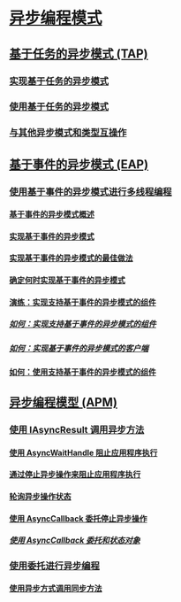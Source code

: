# [异步编程模式](index.md)
## [基于任务的异步模式 (TAP)](task-based-asynchronous-pattern-tap.md)
### [实现基于任务的异步模式](implementing-the-task-based-asynchronous-pattern.md)
### [使用基于任务的异步模式](consuming-the-task-based-asynchronous-pattern.md)
### [与其他异步模式和类型互操作](interop-with-other-asynchronous-patterns-and-types.md)
## [基于事件的异步模式 (EAP)](event-based-asynchronous-pattern-eap.md)
### [使用基于事件的异步模式进行多线程编程](multithreaded-programming-with-the-event-based-asynchronous-pattern.md)
#### [基于事件的异步模式概述](event-based-asynchronous-pattern-overview.md)
#### [实现基于事件的异步模式](implementing-the-event-based-asynchronous-pattern.md)
#### [实现基于事件的异步模式的最佳做法](best-practices-for-implementing-the-event-based-asynchronous-pattern.md)
#### [确定何时实现基于事件的异步模式](deciding-when-to-implement-the-event-based-asynchronous-pattern.md)
#### [演练：实现支持基于事件的异步模式的组件](component-that-supports-the-event-based-asynchronous-pattern.md)
##### [如何：实现支持基于事件的异步模式的组件](component-that-supports-the-event-based-asynchronous-pattern.md)
##### [如何：实现基于事件的异步模式的客户端](how-to-implement-a-client-of-the-event-based-asynchronous-pattern.md)
#### [如何：使用支持基于事件的异步模式的组件](how-to-use-components-that-support-the-event-based-asynchronous-pattern.md)
## [异步编程模型 (APM)](asynchronous-programming-model-apm.md)
### [使用 IAsyncResult 调用异步方法](calling-asynchronous-methods-using-iasyncresult.md)
#### [使用 AsyncWaitHandle 阻止应用程序执行](blocking-application-execution-using-an-asyncwaithandle.md)
#### [通过停止异步操作来阻止应用程序执行](blocking-application-execution-by-ending-an-async-operation.md)
#### [轮询异步操作状态](polling-for-the-status-of-an-asynchronous-operation.md)
#### [使用 AsyncCallback 委托停止异步操作](using-an-asynccallback-delegate-to-end-an-asynchronous-operation.md)
##### [使用 AsyncCallback 委托和状态对象](using-an-asynccallback-delegate-and-state-object.md)
### [使用委托进行异步编程](asynchronous-programming-using-delegates.md)
#### [使用异步方式调用同步方法](calling-synchronous-methods-asynchronously.md)
